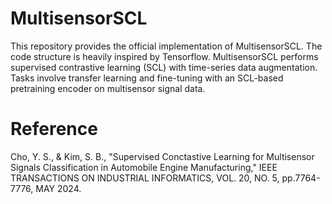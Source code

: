 # MultisensorSCL
This repository provides the official implementation of MultisensorSCL. The code structure is heavily inspired by Tensorflow. MultisensorSCL performs supervised contrastive learning (SCL) with time-series data augmentation. Tasks involve transfer learning and fine-tuning with an SCL-based pretraining encoder on multisensor signal data.


# Reference
Cho, Y. S., & Kim, S. B., "Supervised Conctastive Learning for Multisensor Signals Classification in Automobile Engine Manufacturing," IEEE TRANSACTIONS ON INDUSTRIAL INFORMATICS, VOL. 20, NO. 5, pp.7764-7776, MAY 2024.
